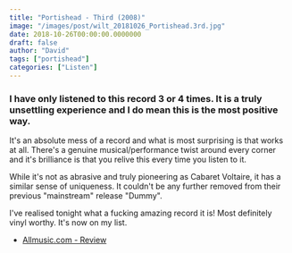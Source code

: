 ```yaml
---
title: "Portishead - Third (2008)"
image: "/images/post/wilt_20181026_Portishead.3rd.jpg"
date: 2018-10-26T00:00:00.0000000
draft: false
author: "David"
tags: ["portishead"]
categories: ["Listen"]
---
```

### I have only listened to this record 3 or 4 times. It is a truly unsettling experience and I do mean this is the most positive way. 

 It's an absolute mess of a record and what is most surprising is that works at all. There's a genuine musical/performance twist around every corner and it's brilliance is that you relive this every time you listen to it.

 While it's not as abrasive and truly pioneering as Cabaret Voltaire, it has a similar sense of uniqueness. It couldn't be any further removed from their previous "mainstream" release "Dummy". 

 I've realised tonight what a fucking amazing record it is! Most definitely vinyl worthy. It's now on my list.

-  [Allmusic.com - Review](https://www.allmusic.com/album/third-mw0000784007)